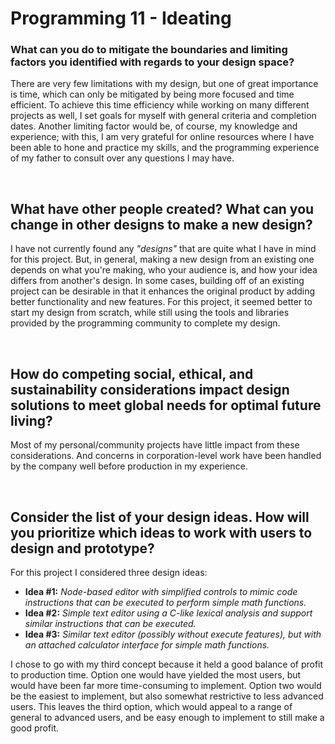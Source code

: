 # Programming 11 - Ideating

### What can you do to mitigate the boundaries and limiting factors you identified with regards to your design space?

There are very few limitations with my design, but one of great importance is time, which can only be mitigated by being more focused and time efficient. To achieve this time efficiency while working on many different projects as well, I set goals for myself with general criteria and completion dates. Another limiting factor would be, of course, my knowledge and experience; with this, I am very grateful for online resources where I have been able to hone and practice my skills, and the programming experience of my father to consult over any questions I may have.

<br>

## What have other people created? What can you change in other designs to make a new design?

I have not currently found any *"designs"* that are quite what I have in mind for this project. But, in general, making a new design from an existing one depends on what you're making, who your audience is, and how your idea differs from another's design. In some cases, building off of an existing project can be desirable in that it enhances the original product by adding better functionality and new features. For this project, it seemed better to start my design from scratch, while still using the tools and libraries provided by the programming community to complete my design.

<br>

## How do competing social, ethical, and sustainability considerations impact design solutions to meet global needs for optimal future living?

Most of my personal/community projects have little impact from these considerations. And concerns in corporation-level work have been handled by the company well before production in my experience.

<br>

## Consider the list of your design ideas. How will you prioritize which ideas to work with users to design and prototype?

For this project I considered three design ideas:

- **Idea #1:** *Node-based editor with simplified controls to mimic code instructions that can be executed to perform simple math functions.*
- **Idea #2:** *Simple text editor using a C-like lexical analysis and support similar instructions that can be executed.*
- **Idea #3:** *Similar text editor (possibly without execute features), but with an attached calculator interface for simple math functions.*

I chose to go with my third concept because it held a good balance of profit to production time. Option one would have yielded the most users, but would have been far more time-consuming to implement. Option two would be the easiest to implement, but also somewhat restrictive to less advanced users. This leaves the third option, which would appeal to a range of general to advanced users, and be easy enough to implement to still make a good profit.